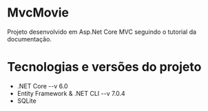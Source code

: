 # MvcMovie
Projeto desenvolvido em Asp.Net Core MVC seguindo o tutorial da documentação.


# Tecnologias e versões do projeto

* .NET Core --v 6.0
* Entity Framework & .NET CLI --v 7.0.4
* SQLite

